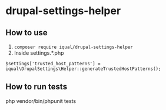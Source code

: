 # drupal-settings-helper

## How to use

1. `composer require iqual/drupal-settings-helper`
2. Inside settings.*.php

`$settings['trusted_host_patterns'] = iqual\DrupalSettings\Helper::generateTrustedHostPatterns();`


## How to run tests

php vendor/bin/phpunit tests
